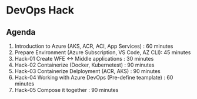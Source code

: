 # DevOps Hack

## Agenda

1. Introduction to Azure (AKS, ACR, ACI, App Services) : 60 minutes
1. Prepare Environment (Azure Subscription, VS Code, AZ CLI): 45 minutes
1. Hack-01 Create WFE <-> Middle applications : 30 minutes
1. Hack-02 Containerize (Docker, Kubernetest) : 90 minutes
1. Hack-03 Containerize Delployment (ACR, AKS) : 90 minutes
1. Hack-04 Working with Azure DevOps (Pre-define teamplate) : 60 minutes
1. Hack-05 Compose it together : 90 minutes
